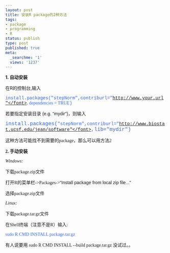 ```yaml
---
layout: post
title: 安装R package的2种方法
tags:
- package
- programming
- R
status: publish
type: post
published: true
meta:
  _searchme: '1'
  views: '1237'
---
```

<strong>1. 自动安装</strong>

在R的控制台,输入

<font face="·s²Ó©úÅé">   <font color="#3366ff" face="Courier New">install.packages("stepNorm",contriburl="http://www.your.url"</font></font><font color="#3366ff"><span class="st0"/>, <span class="re5">dependencies</span> = <span class="re1">T<span class="search_hit">R</span>UE</span><span class="br0"/></font><font face="·s²Ó©úÅé"><font color="#3366ff" face="Courier New">) </font></font>

<font face="·s²Ó©úÅé"><font face="Arial">若要指定安装目录 (e.g. "mydir")，则输入</font></font>

<font face="·s²Ó©úÅé"><font color="#3366ff" face="Courier New" size="3">install.packages(</font><font color="#3366ff" face="Courier New">"stepNorm",contriburl="http://www.biostat.ucsf.edu/jean/software"</font><font color="#3366ff" face="Courier New" size="3">,lib="mydir")</font></font>

<font face="·s²Ó©úÅé">这种方法可能找不到需要的package，那么可以用方法2</font>

<font face="·s²Ó©úÅé"><strong>2. 手动安装</strong></font>

<font face="·s²Ó©úÅé"><em>Windows:</em></font>

<font face="·s²Ó©úÅé">下载package.zip文件</font>

<font face="·s²Ó©úÅé">打开R的菜单栏-&gt;Packages-&gt;<font face="·s²Ó©úÅé"><font face="Arial">"Install package from local zip      file..."</font></font></font>

<font face="·s²Ó©úÅé">选择<font><font face="·s²Ó©úÅé">package.zip文件</font></font></font>

<font face="·s²Ó©úÅé"><em>Linux: </em></font>

<font face="·s²Ó©úÅé">下载package.tar.gz文件</font>

<font face="·s²Ó©úÅé">在Shell终端（注意不是R）输入:</font>

<font face="·s²Ó©úÅé"><font color="#3366ff">sudo R CMD INSTALL package.tar.gz</font></font>

<font face="·s²Ó©úÅé">有人说要用 sudo R CMD INSTALL --build package.tar.gz 没试过。。</font>